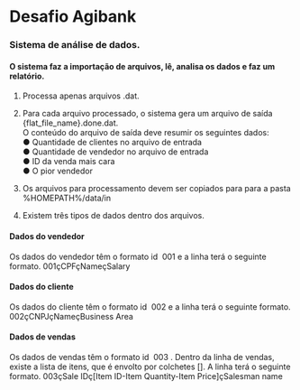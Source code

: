 # Desafio Agibank

### Sistema de análise de dados.

#### O sistema faz a importação de arquivos, lê, analisa os dados e faz um relatório.  
1. Processa apenas arquivos .dat.
2. Para cada arquivo processado, o sistema gera um arquivo de saída {flat_file_name}.done.dat.  
   O conteúdo do arquivo de saída deve resumir os seguintes dados:  
   ● Quantidade de clientes no arquivo de entrada  
   ● Quantidade de vendedor no arquivo de entrada  
   ● ID da venda mais cara  
   ● O pior vendedor   

3. Os arquivos para processamento devem ser copiados para para a pasta %HOMEPATH%/data/in
4. Existem três tipos de dados dentro dos arquivos.

#### Dados do vendedor
Os dados do vendedor têm o formato id ​ 001​ e a linha terá o seguinte formato.
001çCPFçNameçSalary

#### Dados do cliente
Os dados do cliente têm o formato id ​ 002​ e a linha terá o seguinte formato.
002çCNPJçNameçBusiness Area

#### Dados de vendas
Os dados de vendas têm o formato id ​ 003​ . Dentro da linha de vendas, existe a lista de itens, que é envolto por colchetes []. A linha terá o seguinte formato.
003çSale IDç[Item ID-Item Quantity-Item Price]çSalesman name
